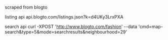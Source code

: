 scraped from blogto

listing api
api.blogto.com/listings.json?k=d4UKy3LrxPXA

search api
curl -XPOST 'http://www.blogto.com/fashion' --data 'cmd=map-search&type=5&mode=searchresults&neighbourhood=29'
